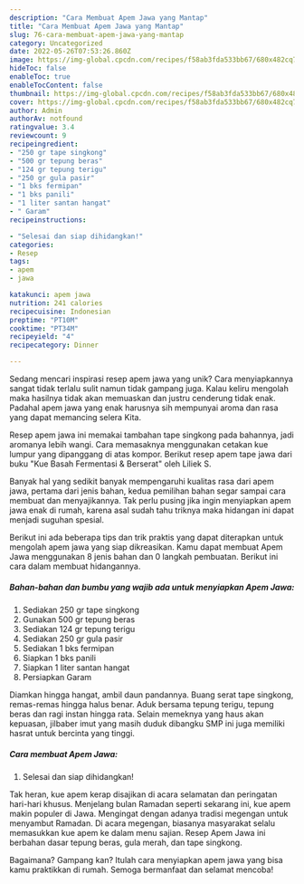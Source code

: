 ```yaml
---
description: "Cara Membuat Apem Jawa yang Mantap"
title: "Cara Membuat Apem Jawa yang Mantap"
slug: 76-cara-membuat-apem-jawa-yang-mantap
category: Uncategorized
date: 2022-05-26T07:53:26.860Z
image: https://img-global.cpcdn.com/recipes/f58ab3fda533bb67/680x482cq70/apem-jawa-foto-resep-utama.jpg
hideToc: false
enableToc: true
enableTocContent: false
thumbnail: https://img-global.cpcdn.com/recipes/f58ab3fda533bb67/680x482cq70/apem-jawa-foto-resep-utama.jpg
cover: https://img-global.cpcdn.com/recipes/f58ab3fda533bb67/680x482cq70/apem-jawa-foto-resep-utama.jpg
author: Admin
authorAv: notfound
ratingvalue: 3.4
reviewcount: 9
recipeingredient:
- "250 gr tape singkong"
- "500 gr tepung beras"
- "124 gr tepung terigu"
- "250 gr gula pasir"
- "1 bks fermipan"
- "1 bks panili"
- "1 liter santan hangat"
- " Garam"
recipeinstructions:

- "Selesai dan siap dihidangkan!"
categories:
- Resep
tags:
- apem
- jawa

katakunci: apem jawa 
nutrition: 241 calories
recipecuisine: Indonesian
preptime: "PT10M"
cooktime: "PT34M"
recipeyield: "4"
recipecategory: Dinner

---
```





Sedang mencari inspirasi resep apem jawa yang unik? Cara menyiapkannya sangat tidak terlalu sulit namun tidak gampang juga. Kalau keliru mengolah maka hasilnya tidak akan memuaskan dan justru cenderung tidak enak. Padahal apem jawa yang enak harusnya sih mempunyai aroma dan rasa yang dapat memancing selera Kita.





Resep apem jawa ini memakai tambahan tape singkong pada bahannya, jadi aromanya lebih wangi. Cara memasaknya menggunakan cetakan kue lumpur yang dipanggang di atas kompor. Berikut resep apem tape jawa dari buku &#34;Kue Basah Fermentasi &amp; Berserat&#34; oleh Liliek S.

Banyak hal yang sedikit banyak mempengaruhi kualitas rasa dari apem jawa, pertama dari jenis bahan, kedua pemilihan bahan segar sampai cara membuat dan menyajikannya. Tak perlu pusing jika ingin menyiapkan apem jawa enak di rumah, karena asal sudah tahu triknya maka hidangan ini dapat menjadi suguhan spesial.






Berikut ini ada beberapa tips dan trik praktis yang dapat diterapkan untuk mengolah apem jawa yang siap dikreasikan. Kamu dapat membuat Apem Jawa menggunakan 8 jenis bahan dan 0 langkah pembuatan. Berikut ini cara dalam membuat hidangannya.

<!--inarticleads1-->

##### Bahan-bahan dan bumbu yang wajib ada untuk menyiapkan Apem Jawa:

1. Sediakan 250 gr tape singkong
1. Gunakan 500 gr tepung beras
1. Sediakan 124 gr tepung terigu
1. Sediakan 250 gr gula pasir
1. Sediakan 1 bks fermipan
1. Siapkan 1 bks panili
1. Siapkan 1 liter santan hangat
1. Persiapkan  Garam


Diamkan hingga hangat, ambil daun pandannya. Buang serat tape singkong, remas-remas hingga halus benar. Aduk bersama tepung terigu, tepung beras dan ragi instan hingga rata. Selain memeknya yang haus akan kepuasan, jilbaber imut yang masih duduk dibangku SMP ini juga memiliki hasrat untuk bercinta yang tinggi. 

<!--inarticleads2-->

##### Cara membuat Apem Jawa:


1. Selesai dan siap dihidangkan!

Tak heran, kue apem kerap disajikan di acara selamatan dan peringatan hari-hari khusus. Menjelang bulan Ramadan seperti sekarang ini, kue apem makin populer di Jawa. Mengingat dengan adanya tradisi megengan untuk menyambut Ramadan. Di acara megengan, biasanya masyarakat selalu memasukkan kue apem ke dalam menu sajian. Resep Apem Jawa ini berbahan dasar tepung beras, gula merah, dan tape singkong. 

Bagaimana? Gampang kan? Itulah cara menyiapkan apem jawa yang bisa kamu praktikkan di rumah. Semoga bermanfaat dan selamat mencoba!
